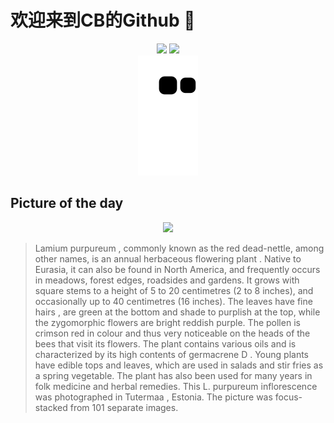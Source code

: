 
# 欢迎来到CB的Github 👋

<div align="center">
  <img height="137px" src="https://github-readme-stats.vercel.app/api?username=SuperCB&show_icons=true&theme=radical" />
  <img height="137px" src="https://github-readme-stats.vercel.app/api/top-langs/?username=SuperCB&hide_title=true&hide_border=true&layout=compact&langs_count=6&text_color=000&icon_color=fff" />
</div>


<div align="center">
    <img src="./contribution-snake/github-contribution-grid-snake.svg" />
</div>



## Picture of the day
<div align="center">
  <img width=400px src="https://upload.wikimedia.org/wikipedia/commons/thumb/1/18/Lamium_purpureum_-_Tutermaa.jpg/500px-Lamium_purpureum_-_Tutermaa.jpg" />
</div>

>Lamium purpureum , commonly known as the red dead-nettle, among other names, is an annual herbaceous  flowering plant . Native to Eurasia, it can also be found in North America, and frequently occurs in meadows, forest edges, roadsides and gardens. It grows with square stems to a height of 5 to 20 centimetres (2 to 8 inches), and occasionally up to 40 centimetres (16 inches). The leaves have  fine hairs , are green at the bottom and shade to purplish at the top, while the  zygomorphic  flowers are bright reddish purple. The pollen is crimson red in colour and thus very noticeable on the heads of the bees that visit its flowers. The plant contains various oils and is characterized by its high contents of  germacrene D . Young plants have edible tops and leaves, which are used in salads and stir fries as a spring vegetable. The plant has also been used for many years in  folk medicine  and herbal remedies. This  L. purpureum   inflorescence  was photographed in  Tutermaa , Estonia. The picture was  focus-stacked  from 101 separate images.


